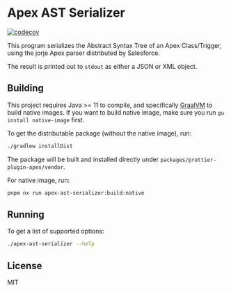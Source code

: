 # Apex AST Serializer

[![codecov](https://codecov.io/gh/dangmai/prettier-plugin-apex/branch/master/graph/badge.svg?flag=apex-ast-serializer)](https://codecov.io/gh/dangmai/prettier-plugin-apex)

This program serializes the Abstract Syntax Tree of an Apex Class/Trigger,
using the jorje Apex parser distributed by Salesforce.

The result is printed out to `stdout` as either a JSON or XML object.

## Building

This project requires Java >= 11 to compile, and specifically [GraalVM](https://www.graalvm.org/) to build native images.
If you want to build native image, make sure you run `gu install native-image` first.

To get the distributable package (without the native image), run:

```bash
./gradlew installDist
```

The package will be built and installed directly under `packages/prettier-plugin-apex/vendor`.

For native image, run:

```bash
pnpm nx run apex-ast-serializer:build:native
```

## Running

To get a list of supported options:

```bash
./apex-ast-serializer --help
```

## License

MIT
